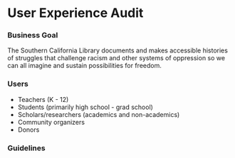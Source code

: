 # User Experience Audit

### Business Goal
The Southern California Library documents and makes accessible histories of struggles that challenge racism and other systems of oppression so we can all imagine and sustain possibilities for freedom.

### Users
* Teachers (K - 12)
* Students (primarily high school - grad school)
* Scholars/researchers (academics and non-academics)
* Community organizers
* Donors

### Guidelines

